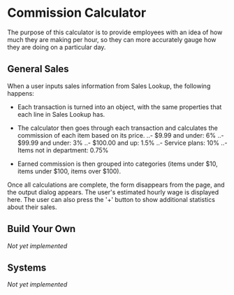# Commission Calculator
The purpose of this calculator is to provide employees with an idea of how much they are making per hour, so they can more accurately gauge how they are doing on a particular day.

## General Sales
When a user inputs sales information from Sales Lookup, the following happens:

  - Each transaction is turned into an object, with the same properties that each line in Sales Lookup has.
  - The calculator then goes through each transaction and calculates the commission of each item based on its price.
  ..- $9.99 and under: 6%
  ..- $99.99 and under: 3%
  ..- $100.00 and up: 1.5%
  ..- Service plans: 10%
  ..- Items not in department: 0.75%

  - Earned commission is then grouped into categories (items under $10, items under $100, items over $100).
  
Once all calculations are complete, the form disappears from the page, and the output dialog appears. The user's estimated hourly wage is displayed here. The user can also press the '+' button to show additional statistics about their sales.

## Build Your Own
*Not yet implemented*

## Systems
*Not yet implemented*
